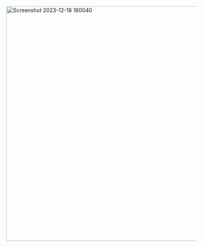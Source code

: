 <img width="622" alt="Screenshot 2023-12-18 160040" src="https://github.com/nazwaym/UAS/assets/145254945/12993dbf-f071-4f13-bdc1-de7aa47c2116">
